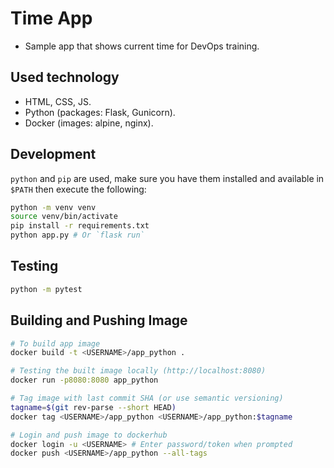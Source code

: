 # Time App

- Sample app that shows current time for DevOps training.

## Used technology

- HTML, CSS, JS.
- Python (packages: Flask, Gunicorn).
- Docker (images: alpine, nginx).

## Development

`python` and `pip` are used, make sure you have them installed and available in `$PATH` then execute the following:

```bash
python -m venv venv
source venv/bin/activate
pip install -r requirements.txt
python app.py # Or `flask run`
```

## Testing

```bash
python -m pytest
```

## Building and Pushing Image

```bash
# To build app image
docker build -t <USERNAME>/app_python .

# Testing the built image locally (http://localhost:8080)
docker run -p8080:8080 app_python

# Tag image with last commit SHA (or use semantic versioning)
tagname=$(git rev-parse --short HEAD)
docker tag <USERNAME>/app_python <USERNAME>/app_python:$tagname

# Login and push image to dockerhub
docker login -u <USERNAME> # Enter password/token when prompted
docker push <USERNAME>/app_python --all-tags
```

